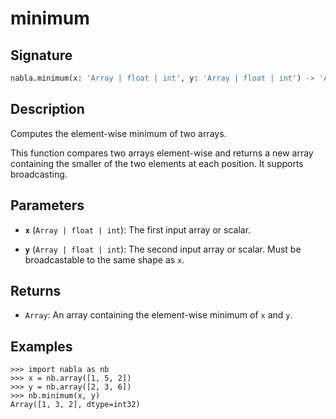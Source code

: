 # minimum

## Signature

```python
nabla.minimum(x: 'Array | float | int', y: 'Array | float | int') -> 'Array'
```

## Description

Computes the element-wise minimum of two arrays.

This function compares two arrays element-wise and returns a new array
containing the smaller of the two elements at each position. It supports
broadcasting.

## Parameters

- **`x`** (`Array | float | int`): The first input array or scalar.

- **`y`** (`Array | float | int`): The second input array or scalar. Must be broadcastable to the same shape as `x`.

## Returns

- `Array`: An array containing the element-wise minimum of `x` and `y`.

## Examples

```pycon
>>> import nabla as nb
>>> x = nb.array([1, 5, 2])
>>> y = nb.array([2, 3, 6])
>>> nb.minimum(x, y)
Array([1, 3, 2], dtype=int32)
```
